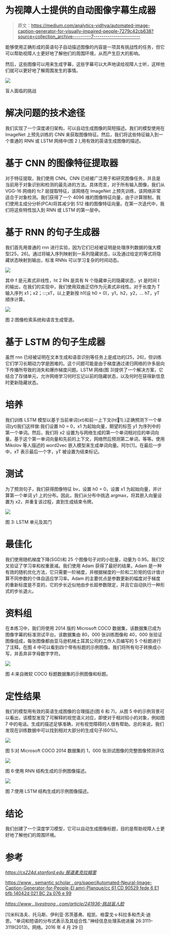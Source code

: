 # 为视障人士提供的自动图像字幕生成器

> 原文：<https://medium.com/analytics-vidhya/automated-image-caption-generator-for-visually-impaired-people-7279c42cb638?source=collection_archive---------7----------------------->

能够使用正确形成的英语句子自动描述图像的内容是一项具有挑战性的任务，但它可以帮助视障人士更好地了解他们的周围环境，从而产生巨大的影响。

然后，这些图像可以用来生成字幕，这些字幕可以大声地读给视障人士听，这样他们就可以更好地了解周围发生的事情。

![](img/00ba35af468df6b798aa71d9029e8bb9.png)

盲人面临的挑战

# **解决问题的技术途径**

我们实现了一个深度递归架构，可以自动生成图像的简短描述。我们的模型使用在 ImageNet 上预先训练的 CNN 来获取图像特征。然后，我们将这些特征输入到一个普通的 RNN 或 LSTM 网络中(图 2 ),用有效的英语生成图像的描述。

# **基于 CNN 的图像特征提取器**

对于特征提取，我们使用 CNN。CNN 已经被广泛用于和研究图像任务，并且是当前用于对象识别和检测的最先进的方法。具体而言，对于所有输入图像，我们从 VGG-16 网络的 fc7 层提取特征，该网络在 ImageNet 上预先训练，该网络非常适合于对象检测。我们获得了一个 4096 维的图像特征向量，由于计算限制，我们使用主成分分析(PCA)将其减少到 512 维的图像特征向量。在第一次迭代中，我们将这些特性加入到 RNN 或 LSTM 的第一层中。

# **基于 RNN 的句子生成器**

我们首先用普通的 rnn 进行实验，因为它们已经被证明是处理序列数据的强大模型[25，26]。通过将输入序列映射到一系列隐藏状态，以及通过给定的等式将隐藏状态映射到输出，标准 RNNs 可以学习复杂的时间动态。

![](img/21c33bd3a3d4f9c1eae1c51a3a7f6b52.png)

其中 f 是元素式非线性，ht 2 RN 是具有 N 个隐藏单元的隐藏状态，yt 是时间 t 的输出，在我们的实现中，我们使用双曲正切作为元素式非线性。对于长度为 T 输入序列 x1；x2；:::;xT，以上更新按 h1(设 h0 = 0)，y1，h2，y2，… hT，yT 顺序计算。

![](img/58ab528522a68526f0e6cc46b739023c.png)

图 2:图像检索系统和语言生成管道。

# **基于 LSTM 的句子生成器**

虽然 rnn 已经被证明在文本生成和语音识别等任务上是成功的[25，26]，但训练它们学习长期动力学是困难的。这个问题可能是由于梯度通过递归网络的许多层向下传播所导致的消失和爆炸梯度问题。LSTM 网络(图 3)提供了一个解决方案，它结合了存储单元，允许网络学习何时忘记以前的隐藏状态，以及何时在获得新信息时更新隐藏状态。

# 培养

我们训练 LSTM 模型以基于当前单词(xt)和前一上下文(ht􀀀1).)正确预测下一个单词(yt)我们这样做:我们设置 h0 = 0，x1 为起始向量，期望的标签 y1 为序列中的第一个单词。然后，我们将 x2 设置为与网络生成的第一个单词相对应的单词向量。基于这个第一单词向量和先前的上下文，网络然后预测第二单词，等等。使用 Mikolov 等人描述的 word2vec 嵌入模型来生成单词向量。阿尔[1]。在最后一步中，xT 表示最后一个字，yT 被设置为结束标记。

# 测试

为了预测句子，我们获得图像特征 bv，设置 h0 = 0，设置 x1 为起始向量，并计算第一个单词 y1 上的分布。因此，我们从分布中挑选 argmax，将其嵌入向量设置为 x2，并重复该过程，直到生成结束令牌。

![](img/1426826f671dc0a48c8227cea17a25c2.png)

图 3: LSTM 单元及其门

# 最佳化

我们使用随机梯度下降(SGD)和 25 个图像句子对的小批量，动量为 0.95。我们交叉验证了学习率和权重衰减。我们使用 Adam 获得了最好的结果，Adam 是一种有效的随机优化方法，它只需要一阶梯度，并根据梯度的一阶和二阶矩的估计值计算不同参数的个体自适应学习率。Adam 的主要优点是参数更新的幅度对于梯度的重新标度是不变的，它的步长近似地由步长超参数限定，并且它自动执行一种形式的步长退火。

# 资料组

在本练习中，我们将使用 2014 版的 Microsoft COCO 数据集，该数据集已成为图像字幕的标准测试平台。该数据集由 80，000 张训练图像和 40，000 张验证图像组成，每张图像都由亚马逊机械土耳其公司的工作人员编写的 5 个标题进行了注释。在图 4 中可以看到四个带有标题的示例图像。我们将所有句子转换成小写，并丢弃非字母数字字符。

![](img/8d11e494fabcf87ee16f5e2cb4c8138f.png)

图 4:来自微软 COCO 标题数据集的示例图像和标题。

# **定性结果**

我们的模型用有效的英语生成图像的合理描述(图 6 和 7)。从图 5 中的示例背景可以看出，该模型发现了可解释的视觉语义对应，即使对于相对较小的对象，例如图 7 中的电话。生成的描述足够准确，对有视觉障碍的人很有帮助。总的来说，我们发现在训练数据中可以找到相对大部分的生成句子(60%)。

![](img/c2863d284a9ae04df31cb76a8459c7c7.png)

图 5:对 Microsoft COCO 2014 数据集的 1，000 张测试图像的完整图像预测评估

![](img/50692b743f4e0d521ca5c93a4dc3a237.png)

图 6:使用 RNN 结构生成的示例图像描述。

![](img/94b9d38364f114e247ddf91237e209a6.png)

图 7:使用 LSTM 结构生成的示例图像描述。

# **结论**

我们创建了一个深度学习模型，它可以自动生成图像标题，目的是帮助视障人士更好地了解他们的周围环境。

# 参考

[*https://cs224d.stanford.edu 报道麦克拉姆里*](https://cs224d.stanford.edu/reports/mcelamri.pdf)

[https://www . semantic scholar . org/paper/Automated-Neural-Image-Caption-Generator-for-People-El amri-Planque/cc 61 CD 90529 fede 6 E1 bfb 14042d 021 BC 2a 076 e 99](https://www.semanticscholar.org/paper/Automated-Neural-Image-Caption-Generator-for-People-Elamri-Planque/cc61cd90529fede6e1bfb14042d021bc2a076e99)

[*https://www . livestrong . com/article/241936-挑战盲人脸*](https://www.livestrong.com/article/241936-challenges-that-blind-people-face/)

[1]米科洛夫、托马斯、伊利亚·苏茨基弗、程凯、格雷戈·s·科拉多和杰夫·迪恩。"单词和短语的分布式表示及其组合性."神经信息处理系统进展 26:3111–3119(2013)。网络。2016 年 4 月 29 日